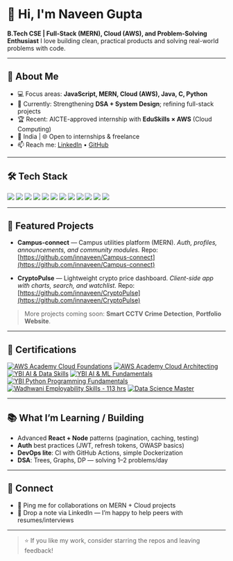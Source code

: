 # 👋 Hi, I'm Naveen Gupta

**B.Tech CSE | Full-Stack (MERN), Cloud (AWS), and Problem-Solving Enthusiast**
I love building clean, practical products and solving real-world problems with code.

---

## 🔎 About Me

* 💻 Focus areas: **JavaScript, MERN, Cloud (AWS), Java, C, Python**
* 🎯 Currently: Strengthening **DSA + System Design**; refining full-stack projects
* 🏆 Recent: AICTE-approved internship with **EduSkills × AWS** (Cloud Computing)
* 📍 India | 🌐 Open to internships & freelance
* 📫 Reach me: [LinkedIn](https://www.linkedin.com/in/naveen-gupta-999688259) • [GitHub](https://github.com/innaveen)

---

## 🛠️ Tech Stack

<p>
  <img src="https://img.shields.io/badge/JavaScript-000?style=for-the-badge&logo=javascript" />
  <img src="https://img.shields.io/badge/Node.js-000?style=for-the-badge&logo=nodedotjs" />
  <img src="https://img.shields.io/badge/Express-000?style=for-the-badge&logo=express" />
  <img src="https://img.shields.io/badge/React-000?style=for-the-badge&logo=react" />
  <img src="https://img.shields.io/badge/MongoDB-000?style=for-the-badge&logo=mongodb" />
  <img src="https://img.shields.io/badge/Java-000?style=for-the-badge&logo=openjdk" />
  <img src="https://img.shields.io/badge/C-000?style=for-the-badge&logo=c" />
  <img src="https://img.shields.io/badge/Python-000?style=for-the-badge&logo=python" />
  <img src="https://img.shields.io/badge/HTML5-000?style=for-the-badge&logo=html5" />
  <img src="https://img.shields.io/badge/CSS3-000?style=for-the-badge&logo=css3" />
  <img src="https://img.shields.io/badge/AWS-000?style=for-the-badge&logo=amazon-aws" />
  <img src="https://img.shields.io/badge/Git-000?style=for-the-badge&logo=git" />
</p>

---

## 🚀 Featured Projects

* **Campus-connect** — Campus utilities platform (MERN).
  *Auth, profiles, announcements, and community modules.*
  Repo: [https://github.com/innaveen/Campus-connect](https://github.com/innaveen/Campus-connect)

* **CryptoPulse** — Lightweight crypto price dashboard.
  *Client-side app with charts, search, and watchlist.*
  Repo: [https://github.com/innaveen/CryptoPulse](https://github.com/innaveen/CryptoPulse)

> More projects coming soon: **Smart CCTV Crime Detection**, **Portfolio Website**.

---

## 📜 Certifications

<p>
  <a href="https://www.credly.com/badges/800eb6ef-97cc-4b2f-bebe-5ffe0d91178c/public_url" target="_blank"><img src="https://img.shields.io/badge/AWS%20Academy-Cloud%20Foundations-232F3E?style=for-the-badge&logo=amazon-aws&logoColor=white" alt="AWS Academy Cloud Foundations" /></a>
  <a href="https://www.credly.com/badges/4ea712a9-4b78-4275-9f21-119a9f631d42/public_url" target="_blank"><img src="https://img.shields.io/badge/AWS%20Academy-Cloud%20Architecting-232F3E?style=for-the-badge&logo=amazon-aws&logoColor=white" alt="AWS Academy Cloud Architecting" /></a>
  <a href="https://foundationybi.trainercentralsite.in/certificate-validation?credentialId=480RME62UONU6" target="_blank"><img src="https://img.shields.io/badge/YBI-AI%20%26%20Data%20Skills-0A66C2?style=for-the-badge" alt="YBI AI & Data Skills" /></a>
  <a href="https://foundationybi.trainercentralsite.in/certificate-validation?credentialId=BGNPBNKCNE3GZ" target="_blank"><img src="https://img.shields.io/badge/YBI-AI%20%26%20ML%20Fundamentals-0A66C2?style=for-the-badge" alt="YBI AI & ML Fundamentals" /></a>
  <a href="https://foundationybi.trainercentralsite.in/certificate-validation?credentialId=3F50BJGUHZ8Y4" target="_blank"><img src="https://img.shields.io/badge/YBI-Python%20Programming%20Fundamentals-0A66C2?style=for-the-badge&logo=python" alt="YBI Python Programming Fundamentals" /></a>
  <a href="https://web.certificate.wfglobal.org/en/certificate?certificateId=67974e9497dbc8ee440a971a" target="_blank"><img src="https://img.shields.io/badge/Wadhwani%20Foundation-Employability%20Skills%20(JobReady)%20%E2%80%93%20113%20hrs-2E7D32?style=for-the-badge" alt="Wadhwani Employability Skills - 113 hrs" /></a>
  <a href="https://aictecert.eduskillsfoundation.org/pages/home/verify.php?cert=dd5d7c05a304f8198d44233ffb4db5c9" target="_blank"><img src="https://img.shields.io/badge/Data%20Science-Master-6A1B9A?style=for-the-badge" alt="Data Science Master" /></a>
</p>

---

## 📚 What I’m Learning / Building

* Advanced **React + Node** patterns (pagination, caching, testing)
* **Auth** best practices (JWT, refresh tokens, OWASP basics)
* **DevOps lite**: CI with GitHub Actions, simple Dockerization
* **DSA**: Trees, Graphs, DP — solving 1–2 problems/day

---

## 🤝 Connect

* 💬 Ping me for collaborations on MERN + Cloud projects
* 📩 Drop a note via LinkedIn — I’m happy to help peers with resumes/interviews

---

> ⭐️ If you like my work, consider starring the repos and leaving feedback!
